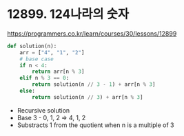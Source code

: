 # 12899. 124나라의 숫자

https://programmers.co.kr/learn/courses/30/lessons/12899

```python
def solution(n):
    arr = ["4", "1", "2"]
    # base case
    if n < 4:
        return arr[n % 3]
    elif n % 3 == 0:
        return solution(n // 3 - 1) + arr[n % 3]
    else:
        return solution(n // 3) + arr[n % 3]
```

- Recursive solution
- Base 3 - 0, 1, 2 => 4, 1, 2
- Substracts 1 from the quotient when n is a multiple of 3
